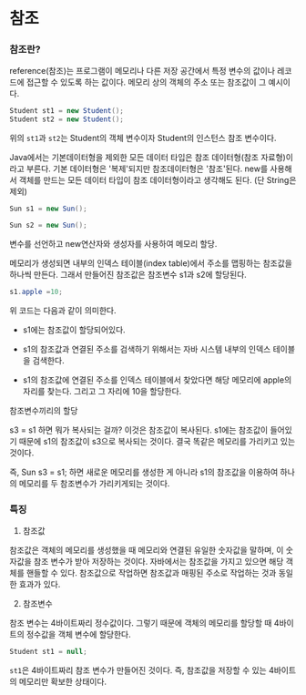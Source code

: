# 참조
### 참조란?
reference(참조)는 프로그램이 메모리나 다른 저장 공간에서 특정 변수의 값이나 레코드에 접근할 수 있도록 하는 값이다. 메모리 상의 객체의 주소 또는 참조값이 그 예시이다. 
```java
Student st1 = new Student();
Student st2 = new Student();
```
위의 `st1`과 `st2`는 Student의 객체 변수이자 Student의 인스턴스 참조 변수이다. 

Java에서는 기본데이터형을 제외한 모든 데이터 타입은 참조 데이터형(참조 자료형)이라고 부른다. 기본 데이터형은 '복제'되지만 참조데이터형은 '참조'된다. new를 사용해서 객체를 만드는 모든 데이터 타입이 참조 데이터형이라고 생각해도 된다. (단 String은 제외) 
```JAVA
Sun s1 = new Sun();

Sun s2 = new Sun();
```


변수를 선언하고 new연산자와 생성자를 사용하여 메모리 할당.

메모리가 생성되면 내부의 인덱스 테이블(index table)에서 주소를 맵핑하는 참조값을 하나씩 만든다. 그래서 만들어진 참조값은 참조변수 s1과 s2에 할당된다. 


```java
s1.apple =10; 
```
위 코드는 다음과 같이 의미한다.

- s1에는 참조값이 할당되어있다.

- s1의 참조값과 연결된 주소를 검색하기 위해서는 자바 시스템 내부의 인덱스 테이블을 검색한다.

- s1의 참조값에 연결된 주소를 인덱스 테이블에서 찾았다면 해당 메모리에 apple의 자리를 찾는다. 그리고 그 자리에 10을 할당한다.

참조변수끼리의 할당



s3 = s1 하면 뭐가 복사되는 걸까? 이것은 참조값이 복사된다. s1에는 참조값이 들어있기 때문에 s1의 참조값이 s3으로 복사되는 것이다. 결국 똑같은 메모리를 가리키고 있는 것이다. 

즉, Sun s3 = s1; 하면 새로운 메모리를 생성한 게 아니라 s1의 참조값을 이용하여 하나의 메모리를 두 참조변수가 가리키게되는 것이다.
### 특징
1) 참조값

참조값은 객체의 메모리를 생성했을 때 메모리와 연결된 유일한 숫자값을 말하며, 이 숫자값을 참조 변수가 받아 저장하는 것이다. 자바에서는 참조값을 가지고 있으면 해당 객체를 핸들할 수 있다. 참조값으로 작업하면 참조값과 매핑된 주소로 작업하는 것과 동일한 효과가 있다.


2) 참조변수

참조 변수는 4바이트짜리 정수값이다. 그렇기 때문에 객체의 메모리를 할당할 때 4바이트의 정수값을 객체 변수에 할당한다.
```java
Student st1 = null;
```
`st1`은 4바이트짜리 참조 변수가 만들어진 것이다. 즉, 참조값을 저장할 수 있는 4바이트의 메모리만 확보한 상태이다. 